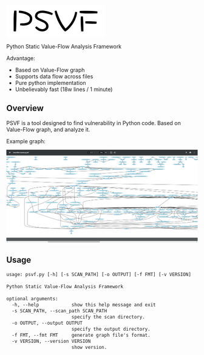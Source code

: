 ![psvf.png](doc/psvf.png) 

Python Static Value-Flow Analysis Framework

Advantage:
- Based on Value-Flow graph
- Supports data flow across files
- Pure python implementation
- Unbelievably fast (18w lines / 1 minute)

## Overview

PSVF is a tool designed to find vulnerability in Python code. Based on Value-Flow graph, and analyze it.

Example graph:

![img.png](doc/example_graph.png)

## Usage

```buildoutcfg
usage: psvf.py [-h] [-s SCAN_PATH] [-o OUTPUT] [-f FMT] [-v VERSION]

Python Static Value-Flow Analysis Framework

optional arguments:
  -h, --help            show this help message and exit
  -s SCAN_PATH, --scan_path SCAN_PATH
                        specify the scan directory.
  -o OUTPUT, --output OUTPUT
                        specify the output directory.
  -f FMT, --fmt FMT     generate graph file's format.
  -v VERSION, --version VERSION
                        show version.


```